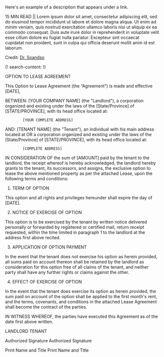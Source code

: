 Here's an example of a description that appears under a link.

15 MIN READ || Lorem ipsum dolor sit amet, consectetur adipiscing elit, sed do eiusmod tempor incididunt ut labore et dolore magna aliqua. Ut enim ad minim veniam, quis nostrud exercitation ullamco laboris nisi ut aliquip ex ea commodo consequat. Duis aute irure dolor in reprehenderit in voluptate velit esse cillum dolore eu fugiat nulla pariatur. Excepteur sint occaecat cupidatat non proident, sunt in culpa qui officia deserunt mollit anim id est laborum.

Credit: [Dr. Soandso](http://linkedin.com/test)


{! search-content: !}

OPTION TO LEASE AGREEMENT



This Option to Lease Agreement (the “Agreement”) is made and effective [DATE],

BETWEEN:	[YOUR COMPANY NAME] (the "Landlord"), a corporation organized and existing under the laws of the [State/Province] of [STATE/PROVINCE], with its head office located at:

			[YOUR COMPLETE ADDRESS]


AND:	[TENANT NAME] (the "Tenant"), an individual with his main address located at OR a corporation organized and existing under the laws of the [State/Province] of [STATE/PROVINCE], with its head office located at:

			[COMPLETE ADDRESS] 


IN CONSIDERATION OF the sum of [AMOUNT] paid by the tenant to the landlord, the receipt whereof is hereby acknowledged, the landlord hereby grants to the tenant, its successors, and assigns, the exclusive option to lease the above mentioned property as per the attached Lease, upon the following terms and conditions:
 

1.	TERM OF OPTION

This option and all rights and privileges hereunder shall expire the day of [DATE]. 


2.	NOTICE OF EXERCISE OF OPTION

This option is to be exercised by the tenant by written notice delivered personally or forwarded by registered or certified mail, return receipt requested, within the time limited in paragraph 1 to the landlord at the address first above recited.

 
3.	APPLICATION OF OPTION PAYMENT 

In the event that the tenant does not exercise his option as herein provided, all sums paid on account thereon shall be retained by the landlord as consideration for this option free of all claims of the tenant, and neither party shall have any further rights or claims against the other.

 
4.	EFFECT OF EXERCISE OF OPTION 

In the event that the tenant does exercise its option as herein provided, the sum paid on account of the option shall be applied to the first month's rent, and the terms, covenants, and conditions in the attached Lease Agreement shall become the contract of the parties. 

 
IN WITNESS WHEREOF, the parties have executed this Agreement as of the date first above written.

LANDLORD						TENANT



													
Authorized Signature					Authorized Signature


													
Print Name and Title					Print Name and Title



